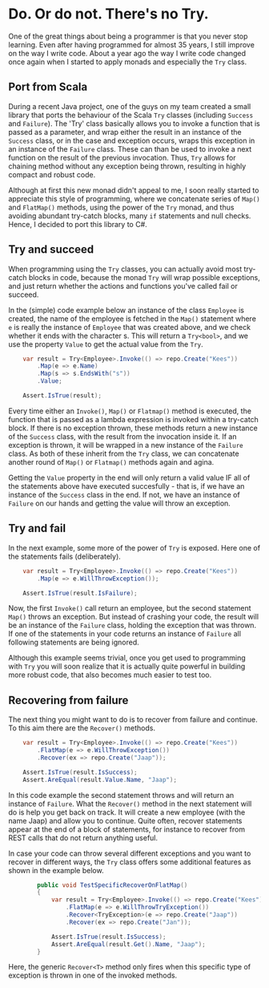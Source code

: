 # Do. Or do not. There's no Try.
One of the great things about being a programmer is that you never stop learning. Even after having programmed for almost 35 years, I still improve on the way I write code. About a year ago the way I write code changed once again when I started to apply monads and especially the `Try` class.

## Port from Scala
During a recent Java project, one of the guys on my team created a small library that ports the behaviour of the Scala `Try` classes (including `Success` and `Failure`). The 'Try' class basically allows you to invoke a function that is passed as a parameter, and wrap either the result in an instance of the `Success` class, or in the case and exception occurs, wraps this exception in an instance of the `Failure` class. These can than be used to invoke a next function on the result of the previous invocation. Thus, `Try` allows for chaining method without any exception being thrown, resulting in highly compact and robust code. 

Although at first this new monad didn't appeal to me, I soon really started to appreciate this style of programming, where we concatenate series of `Map()` and `FlatMap()` methods, using the power of the `Try` monad, and thus avoiding abundant try-catch blocks, many `if` statements and null checks. Hence, I decided to port this library to C#. 

## Try and succeed
When programming using the `Try` classes, you can actually avoid most try-catch blocks in code, because the monad `Try` will wrap possible exceptions, and just return whether the actions and functions you've called fail or succeed.

In the (simple) code example below an instance of the class `Employee` is created, the name of the employee is fetched in the `Map()` statement where `e` is really the instance of `Employee` that was created above, and we check whether it ends with the character s. This will return a `Try<bool>`, and we use the property `Value` to get the actual value from the `Try`. 

```c#
    var result = Try<Employee>.Invoke(() => repo.Create("Kees"))
        .Map(e => e.Name)
        .Map(s => s.EndsWith("s"))
        .Value;

    Assert.IsTrue(result);
```
Every time either an `Invoke()`, `Map()` or `Flatmap()` method is executed, the function that is passed as a lambda expression is invoked within a try-catch block. If there is no exception thrown, these methods return a new instance of the `Success` class, with the result from the invocation inside it. If an exception is thrown, it will be wrapped in a new instance of the `Failure` class. As both of these inherit from the `Try` class, we can concatenate another round of  `Map()` or `Flatmap()` methods again and agina.  

Getting the `Value` property in the end will only return a valid value IF all of the statements above have executed succesfully - that is, if we have an instance of the `Success` class in the end. If not, we have an instance of `Failure` on our hands and getting the value will throw an exception.

## Try and fail
In the next example, some more of the power of `Try` is exposed. Here one of the statements fails (deliberately). 

```c#
    var result = Try<Employee>.Invoke(() => repo.Create("Kees"))
        .Map(e => e.WillThrowException());

    Assert.IsTrue(result.IsFailure);
```
Now, the first `Invoke()` call return an employee, but the second statement `Map()` throws an exception. But instead of crashing your code, the result will be an instance of the `Failure` class, holding the exception that was thrown. If one of the statements in your code returns an instance of `Failure` all following statements are being ignored.

Although this example seems trivial, once you get used to programming with `Try` you will soon realize that it is actually quite powerful in building more robust code, that also becomes much easier to test too. 

## Recovering from failure
The next thing you might want to do is to recover from failure and continue. To this aim there are the `Recover()` methods.

```c#
    var result = Try<Employee>.Invoke(() => repo.Create("Kees"))
        .FlatMap(e => e.WillThrowException())
        .Recover(ex => repo.Create("Jaap"));

    Assert.IsTrue(result.IsSuccess);
    Assert.AreEqual(result.Value.Name, "Jaap");
```

In this code example the second statement throws and will return an instance of `Failure`. What the `Recover()` method in the next statement will do is help you get back on track. It will create a new employee (with the name Jaap) and allow you to continue. Quite often, recover statements appear at the end of a block of statements, for instance to recover from REST calls that do not return anything useful.

In case your code can throw several different exceptions and you want to recover in different ways, the `Try` class offers some additional features as shown in the example below.

```c#
        public void TestSpecificRecoverOnFlatMap()
        {
            var result = Try<Employee>.Invoke(() => repo.Create("Kees"))
                .FlatMap(e => e.WillThrowTryException())
                .Recover<TryException>(e => repo.Create("Jaap"))
                .Recover(ex => repo.Create("Jan"));

            Assert.IsTrue(result.IsSuccess);
            Assert.AreEqual(result.Get().Name, "Jaap");
        }
```

Here, the generic `Recover<T>` method only fires when this specific type of exception is thrown in one of the invoked methods.

